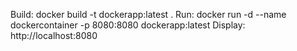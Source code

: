Build: docker build -t dockerapp:latest .
Run: docker run -d --name dockercontainer -p 8080:8080 dockerapp:latest
Display: http://localhost:8080